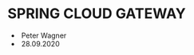 # SPRING CLOUD GATEWAY

- <i class="fa fa-user"></i>&nbsp;Peter Wagner
- <i class="fa fa-calendar" aria-hidden="true"></i>&nbsp;28.09.2020